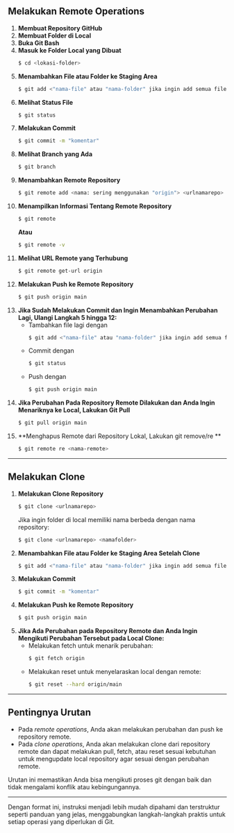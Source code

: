 ## **Melakukan Remote Operations**

1. **Membuat Repository GitHub**
2. **Membuat Folder di Local**
3. **Buka Git Bash**
4. **Masuk ke Folder Local yang Dibuat**
   ```bash
   $ cd <lokasi-folder>
   ```
5. **Menambahkan File atau Folder ke Staging Area**
   ```bash
   $ git add <"nama-file" atau "nama-folder" jika ingin add semua file dan folder gunakan tanda titik "."> git add -A
   ```
6. **Melihat Status File**
   ```bash
   $ git status
   ```
7. **Melakukan Commit**
   ```bash
   $ git commit -m "komentar"
   ```
8. **Melihat Branch yang Ada**
   ```bash
   $ git branch
   ```
9. **Menambahkan Remote Repository**
   ```bash
   $ git remote add <nama: sering menggunakan "origin"> <urlnamarepo>
   ```
10. **Menampilkan Informasi Tentang Remote Repository**
    ```bash
    $ git remote
    ```
    **Atau**
    ```bash
    $ git remote -v
    ```
11. **Melihat URL Remote yang Terhubung**
    ```bash
    $ git remote get-url origin
    ```
12. **Melakukan Push ke Remote Repository**
    ```bash
    $ git push origin main
    ```
13. **Jika Sudah Melakukan Commit dan Ingin Menambahkan Perubahan Lagi, Ulangi Langkah 5 hingga 12:**
    - Tambahkan file lagi dengan
       ```bash
       $ git add <"nama-file" atau "nama-folder" jika ingin add semua file dan folder gunakan tanda titik "."> git add -A
       ```
    - Commit dengan
       ```bash
       $ git status
       ```
    - Push dengan
       ```bash
       $ git push origin main
       ```
14. **Jika Perubahan Pada Repository Remote Dilakukan dan Anda Ingin Menariknya ke Local, Lakukan Git Pull**
    ```bash
    $ git pull origin main
    ```
15. **Menghapus Remote dari Repository Lokal, Lakukan git remove/re **
    ```bash
    $ git remote re <nama-remote>
    ```

---

## **Melakukan Clone**

1. **Melakukan Clone Repository**
   ```bash
   $ git clone <urlnamarepo>
   ```
   Jika ingin folder di local memiliki nama berbeda dengan nama repository:
   ```bash
   $ git clone <urlnamarepo> <namafolder>
   ```
2. **Menambahkan File atau Folder ke Staging Area Setelah Clone**
   ```bash
   $ git add <"nama-file" atau "nama-folder" jika ingin add semua file dan folder gunakan tanda titik "."> git add -A
   ```
3. **Melakukan Commit**
   ```bash
   $ git commit -m "komentar"
   ```
4. **Melakukan Push ke Remote Repository**
   ```bash
   $ git push origin main
   ```
5. **Jika Ada Perubahan pada Repository Remote dan Anda Ingin Mengikuti Perubahan Tersebut pada Local Clone:**
   - Melakukan fetch untuk menarik perubahan:
     ```bash
     $ git fetch origin
     ```
   - Melakukan reset untuk menyelaraskan local dengan remote:
     ```bash
     $ git reset --hard origin/main
     ```

---

## **Pentingnya Urutan**

- Pada *remote operations*, Anda akan melakukan perubahan dan push ke repository remote.
- Pada *clone operations*, Anda akan melakukan clone dari repository remote dan dapat melakukan pull, fetch, atau reset sesuai kebutuhan untuk mengupdate local repository agar sesuai dengan perubahan remote.

Urutan ini memastikan Anda bisa mengikuti proses git dengan baik dan tidak mengalami konflik atau kebingungannya.

---

Dengan format ini, instruksi menjadi lebih mudah dipahami dan terstruktur seperti panduan yang jelas, menggabungkan langkah-langkah praktis untuk setiap operasi yang diperlukan di Git.
